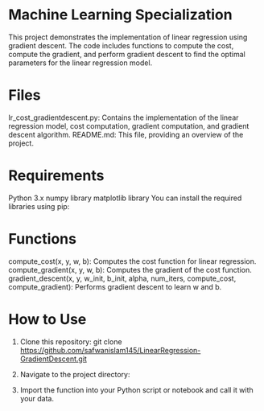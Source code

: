 # Machine Learning Specialization

This project demonstrates the implementation of linear regression using gradient descent. The code includes functions to compute the cost, compute the gradient, and perform gradient descent to find the optimal parameters for the linear regression model.

# Files
lr_cost_gradientdescent.py: Contains the implementation of the linear regression model, cost computation, gradient computation, and gradient descent algorithm.
README.md: This file, providing an overview of the project.

# Requirements
Python 3.x
numpy library
matplotlib library
You can install the required libraries using pip:


# Functions
compute_cost(x, y, w, b): Computes the cost function for linear regression.
compute_gradient(x, y, w, b): Computes the gradient of the cost function.
gradient_descent(x, y, w_init, b_init, alpha, num_iters, compute_cost, compute_gradient): Performs gradient descent to learn w and b.

# How to Use

1. Clone this repository:
    git clone https://github.com/safwanislam145/LinearRegression-GradientDescent.git

2. Navigate to the project directory:

3. Import the function into your Python script or notebook and call it with your data.

